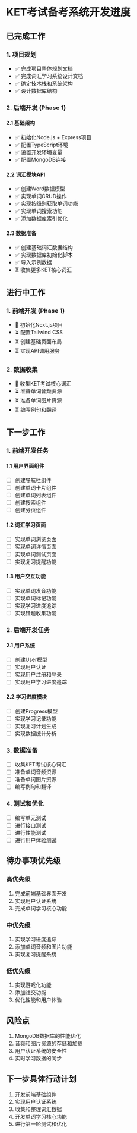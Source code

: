 # KET考试备考系统开发进度

## 已完成工作

### 1. 项目规划
- ✅ 完成项目整体规划文档
- ✅ 完成词汇学习系统设计文档
- ✅ 确定技术栈和系统架构
- ✅ 设计数据库结构

### 2. 后端开发 (Phase 1)
#### 2.1 基础架构
- ✅ 初始化Node.js + Express项目
- ✅ 配置TypeScript环境
- ✅ 设置开发环境变量
- ✅ 配置MongoDB连接

#### 2.2 词汇模块API
- ✅ 创建Word数据模型
- ✅ 实现单词CRUD操作
- ✅ 实现按级别获取单词功能
- ✅ 实现单词搜索功能
- ✅ 添加数据库索引优化

#### 2.3 数据准备
- ✅ 创建基础词汇数据结构
- ✅ 实现数据库初始化脚本
- ✅ 导入示例数据
- ⏳ 收集更多KET核心词汇

## 进行中工作

### 1. 前端开发 (Phase 1)
- 🔄 初始化Next.js项目
- ⏳ 配置Tailwind CSS
- ⏳ 创建基础页面布局
- ⏳ 实现API调用服务

### 2. 数据收集
- 🔄 收集KET考试核心词汇
- ⏳ 准备单词音频资源
- ⏳ 准备单词图片资源
- ⏳ 编写例句和翻译

## 下一步工作

### 1. 前端开发任务
#### 1.1 用户界面组件
- [ ] 创建导航栏组件
- [ ] 创建单词卡片组件
- [ ] 创建单词列表组件
- [ ] 创建搜索组件
- [ ] 创建分页组件

#### 1.2 词汇学习页面
- [ ] 实现单词浏览页面
- [ ] 实现单词详情页面
- [ ] 实现单词测试页面
- [ ] 实现复习提醒功能

#### 1.3 用户交互功能
- [ ] 实现单词发音功能
- [ ] 实现单词标记功能
- [ ] 实现学习进度追踪
- [ ] 实现错题收集功能

### 2. 后端开发任务
#### 2.1 用户系统
- [ ] 创建User模型
- [ ] 实现用户认证
- [ ] 实现用户注册和登录
- [ ] 实现用户学习进度追踪

#### 2.2 学习进度模块
- [ ] 创建Progress模型
- [ ] 实现学习记录功能
- [ ] 实现复习计划生成
- [ ] 实现数据统计分析

### 3. 数据准备
- [ ] 收集KET考试核心词汇
- [ ] 准备单词音频资源
- [ ] 准备单词图片资源
- [ ] 编写例句和翻译

### 4. 测试和优化
- [ ] 编写单元测试
- [ ] 进行接口测试
- [ ] 进行性能测试
- [ ] 进行用户体验测试

## 待办事项优先级

### 高优先级
1. 完成前端基础界面开发
2. 实现用户认证系统
3. 完成单词学习核心功能

### 中优先级
1. 实现学习进度追踪
2. 添加单词音频和图片功能
3. 实现复习提醒系统

### 低优先级
1. 实现游戏化功能
2. 添加社交功能
3. 优化性能和用户体验

## 风险点
1. MongoDB数据库的性能优化
2. 音频和图片资源的存储和加载
3. 用户认证系统的安全性
4. 实时学习数据的同步

## 下一步具体行动计划
1. 开发前端基础组件
2. 实现用户认证系统
3. 收集和整理词汇数据
4. 开发单词学习核心功能
5. 进行第一轮测试和优化 